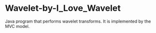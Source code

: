 # Wavelet-by-I_Love_Wavelet
Java program that performs wavelet transforms. It is implemented by the MVC model.
